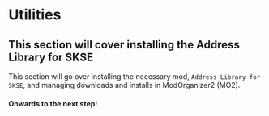 # Utilities

## This section will cover installing the Address Library for SKSE

This section will go over installing the necessary mod, `Address Library for SKSE`, and managing downloads and installs in ModOrganizer2 (MO2).

#### Onwards to the next step!
